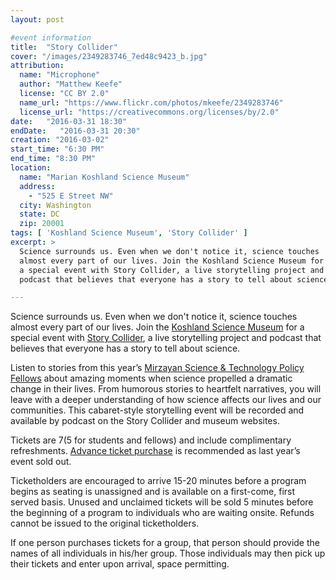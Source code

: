 ```yaml
---
layout: post

#event information
title:  "Story Collider"
cover: "/images/2349283746_7ed48c9423_b.jpg"
attribution:
  name: "Microphone"
  author: "Matthew Keefe"
  license: "CC BY 2.0"
  name_url: "https://www.flickr.com/photos/mkeefe/2349283746"
  license_url: "https://creativecommons.org/licenses/by/2.0"
date:   "2016-03-31 18:30"
endDate:   "2016-03-31 20:30"
creation: "2016-03-02"
start_time: "6:30 PM"
end_time: "8:30 PM"
location:
  name: "Marian Koshland Science Museum"
  address:
    - "525 E Street NW"
  city: Washington
  state: DC
  zip: 20001
tags: [ 'Koshland Science Museum', 'Story Collider' ]
excerpt: >
  Science surrounds us. Even when we don't notice it, science touches
  almost every part of our lives. Join the Koshland Science Museum for
  a special event with Story Collider, a live storytelling project and
  podcast that believes that everyone has a story to tell about science.

---
```


Science surrounds us. Even when we don't notice it, science touches
almost every part of our lives. Join the
[Koshland Science Museum](https://www.koshland-science-museum.org/)
for a special event with [Story Collider](http://www.storycollider.org/),
a live storytelling project and podcast that believes that everyone has
a story to tell about science.

Listen to stories from this year’s [Mirzayan Science & Technology
Policy Fellows](http://sites.nationalacademies.org/pga/policyfellows/)
about amazing moments when science propelled a
dramatic change in their lives. From humorous stories to heartfelt
narratives, you will leave with a deeper understanding of how science
affects our lives and our communities. This cabaret-style storytelling
event will be recorded and available by podcast on the Story Collider
and museum websites.

Tickets are $7 ($5 for students and fellows) and include complimentary
refreshments.
[Advance ticket purchase](https://www.eventbrite.com/e/story-collider-tickets-19933978065)
is recommended as last year’s event sold out.

Ticketholders are encouraged to arrive 15-20 minutes before a program
begins as seating is unassigned and is available on a first-come,
first served basis. Unused and unclaimed tickets will be sold
5 minutes before the beginning of a program to individuals who are
waiting onsite. Refunds cannot be issued to the original ticketholders.
 
If one person purchases tickets for a group, that person should
provide the names of all individuals in his/her group. Those
individuals may then pick up their tickets and enter upon arrival,
space permitting.

